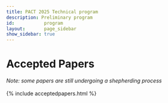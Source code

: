 ```yaml
---
title: PACT 2025 Technical program
description: Preliminary program
id:           program
layout:       page_sidebar
show_sidebar: true
---
```


<h1>Accepted Papers</h1>
<i>Note: some papers are still undergoing a shepherding process</i><br/>
<br>
{% include acceptedpapers.html %}
